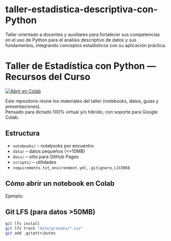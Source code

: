 # taller-estadistica-descriptiva-con-Python
Taller orientado a docentes y auxiliares para fortalecer sus competencias en el uso de Python para el análisis descriptivo de datos y sus fundamentos, integrando conceptos estadísticos con su aplicación práctica. 
# Taller de Estadística con Python — Recursos del Curso

[![Abrir en Colab](https://colab.research.google.com/assets/colab-badge.svg)](https://colab.research.google.com/github/iahumada/taller-descriptivo-con-python)

Este repositorio reúne los materiales del taller (notebooks, datos, guías y presentaciones).  
Pensado para dictado 100% virtual y/o híbrido, con soporte para Google Colab.

## Estructura
- `notebooks/` – notebooks por encuentro
- `data/` – datos pequeños (<=10MB)
- `docs/` – sitio para GitHub Pages
- `scripts/` – utilidades
- `requirements.txt`, `environment.yml`, `.gitignore`, `LICENSE`

## Cómo abrir un notebook en Colab
Ejemplo:


## Git LFS (para datos >50MB)
```bash
git lfs install
git lfs track "data/grandes/*.csv"
git add .gitattributes
